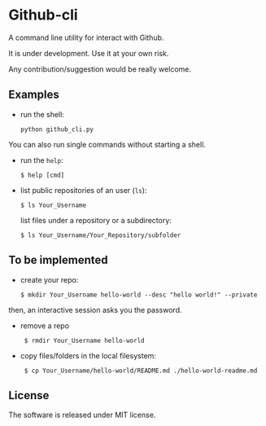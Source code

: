 # Github-cli

A command line utility for interact with Github.

It is under development. Use it at your own risk.

Any contribution/suggestion would be really welcome.

## Examples

- run the shell:

      python github_cli.py
      
You can also run single commands without starting a shell.
   
- run the `help`:

      $ help [cmd]
        
- list public repositories of an user (`ls`):
        
      $ ls Your_Username
   
  list files under a repository or a subdirectory:
  
      $ ls Your_Username/Your_Repository/subfolder

## To be implemented
- create your repo:

      $ mkdir Your_Username hello-world --desc "hello world!" --private
        
then, an interactive session asks you the password.

- remove a repo

       $ rmdir Your_Username hello-world
       
- copy files/folders in the local filesystem:

       $ cp Your_Username/hello-world/README.md ./hello-world-readme.md

## License
The software is released under MIT license. 
